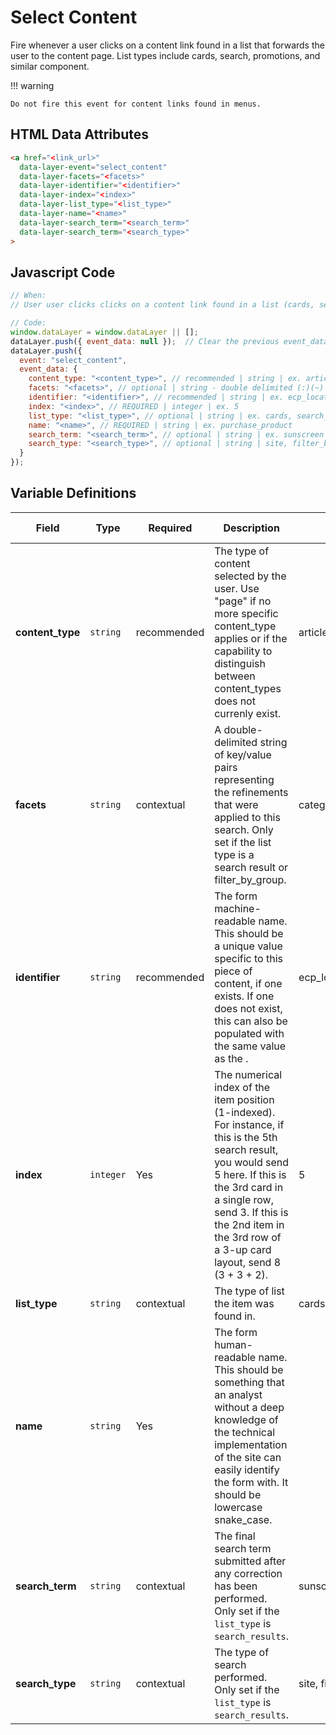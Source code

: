 # Select Content

Fire whenever a user clicks on a content link found in a list that forwards the user to the content page. List types include cards, search, promotions, and similar component. 

!!! warning

    Do not fire this event for content links found in menus.

## HTML Data Attributes

```html
<a href="<link_url>"
  data-layer-event="select_content"
  data-layer-facets="<facets>"
  data-layer-identifier="<identifier>"
  data-layer-index="<index>"
  data-layer-list_type="<list_type>"
  data-layer-name="<name>"
  data-layer-search_term="<search_term>"
  data-layer-search_term="<search_type>"
>
```

## Javascript Code

```js
// When:
// User user clicks clicks on a content link found in a list (cards, search, promotions...) that forwards to the content page

// Code:
window.dataLayer = window.dataLayer || [];
dataLayer.push({ event_data: null });  // Clear the previous event_data object.
dataLayer.push({
  event: "select_content",
  event_data: {
    content_type: "<content_type>", // recommended | string | ex. article, blog, page	
    facets: "<facets>", // optional | string - double delimited (:)(~) | category:skin_health~featured_as:best_seller	
    identifier: "<identifier>", // recommended | string | ex. ecp_locator, free_trial
    index: "<index>", // REQUIRED | integer | ex. 5
    list_type: "<list_type>", // optional | string | ex. cards, search_results	
    name: "<name>", // REQUIRED | string | ex. purchase_product
    search_term: "<search_term>", // optional | string | ex. sunscreen
    search_type: "<search_type>", // optional | string | site, filter_by_group	
  }
});
```

## Variable Definitions

|Field|Type|Required|Description|Example|Pattern|Min Length|Max Length|Minimum|Maximum|Multiple Of|
| --- | --- | --- | --- | --- | --- | --- | --- | --- | --- | --- |
|**content_type**|`string`|recommended|The type of content selected by the user. Use "page" if no more specific content_type applies or if the capability to distinguish between content_types does not currenly exist.|article, blog, page|
|**facets**|`string`|contextual|A double-delimited string of key/value pairs representing the refinements that were applied to this search. Only set if the list type is a search result or filter_by_group.|category:skin_health~skin_concern:acne~featured_as:best_seller|
|**identifier**|`string`|recommended|The form machine-readable name. This should be a unique value specific to this piece of content, if one exists. If one does not exist, this can also be populated with the same value as the <name>.|ecp_locator, free_trial|
|**index**|`integer`|Yes|The numerical index of the item position (1-indexed). For instance, if this is the 5th search result, you would send 5 here. If this is the 3rd card in a single row, send 3. If this is the 2nd item in the 3rd row of a 3-up card layout, send 8 (3 + 3 + 2).|5|
|**list_type**|`string`|contextual|The type of list the item was found in.|cards, search_results|
|**name**|`string`|Yes|The form human-readable name. This should be something that an analyst without a deep knowledge of the technical implementation of the site can easily identify the form with. It should be lowercase snake_case.||
|**search_term**|`string`|contextual|The final search term submitted after any correction has been performed. Only set if the `list_type` is `search_results`.|sunscreen|
|**search_type**|`string`|contextual|The type of search performed. Only set if the `list_type` is `search_results`.|site, filter_by_group|
